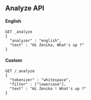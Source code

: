 <!-- .slide: data-background="url(images/slides/kitten-little.jpg) no-repeat bottom left" data-background-size="250px" -->
## Analyze API

#### English

```
GET _analyze
{
  "analyzer" : "english",
  "text" : "Hi Zenika, What's up ?"
}
```

#### Custom
```
GET /_analyze
{
  "tokenizer" : "whitespace",
  "filter" : ["lowercase"],
  "text" : "Hi Zenika ! What's up ?"
}
```
